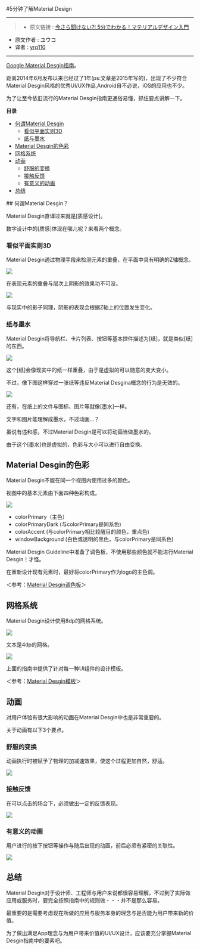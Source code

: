 #5分钟了解Material Design
***

>* 原文链接 : [今さら聞けない?! 5分でわかる！マテリアルデザイン入門](https://lab.sonicmoov.com/design/material-design/)
* 原文作者 : ユウコ
* 译者 : [yrq110](https://github.com/yrq110)

***

[Google Material Desgin指南](http://www.google.com/design/spec/material-design/introduction.html)。

距离2014年6月发布以来已经过了1年(ps:文章是2015年写的)，出现了不少符合Material Desgin风格的优秀UI/UX作品,Android自不必说，iOS的应用也不少。

为了让至今依旧流行的Material Desgin指南更通俗易懂，抓住要点讲解一下。

**目录**
* [何谓Material Desgin](#what-is)
  * [看似平面实则3D](#3d)
  * [纸与墨水](#paper)
* [Material Desgin的色彩](#color)
* [网格系统](#网格系统)
* [动画](#动画)
  * [舒服的变换](#舒服的变换)
  * [接触反馈](#接触反馈)
  * [有意义的动画](#有意义的动画)
* [总结](#总结)


<a name="what-is">
## 何谓Material Desgin？

Material Desgin直译过来就是[质感设计]。

数字设计中的[质感]体现在哪儿呢？来看两个概念。

<a name="3d"></a>
### 看似平面实则3D
Material Desgin通过物理手段来检测元素的重叠，在平面中具有明确的Z轴概念。

![](https://lab.sonicmoov.com/files/2015/07/materialdesign_3.png)

在表现元素的重叠与层次上阴影的效果功不可没。

![](https://lab.sonicmoov.com/files/2015/07/materialdesign_4.png)

与现实中的影子同理，阴影的表现会根据Z轴上的位置发生变化。

<a name="paper"></a>
### 纸与墨水
Material Desgin将导航栏、卡片列表、按钮等基本控件描述为[纸]，就是类似[纸]的东西。

![](https://lab.sonicmoov.com/files/2015/07/materialdesign_1.png)

这个[纸]会像现实中的纸一样重叠，由于是虚拟的可以随意的变大变小。

不过，像下图这样穿过一张纸等违反Material Desgina概念的行为是无效的。

![](https://lab.sonicmoov.com/files/2015/07/materialdesign_2.png)

还有，在纸上的文件与图标、图片等就像[墨水]一样。

文字和图片能理解成墨水，不过动画…？

虽说有违和感，不过Material Desgin是可以将动画当做墨水的。

由于这个[墨水]也是虚拟的，色彩与大小可以进行自由变换。

<a name="color"></a>
## Material Desgin的色彩
Material Desgin不能在同一个视图内使用过多的颜色。

视图中的基本元素由下面四种色彩构成。

![](https://lab.sonicmoov.com/files/2015/07/materialdesign_5.png)

* colorPrimary（主色）
* colorPrimaryDark (与colorPrimary是同系色)
* colorAccent (与colorPrimary相比较醒目的颜色，重点色)
* windowBackground (白色或透明的黑色，与colorPrimary是同系色)

Material Desgin Guideline中准备了调色板，不使用那些颜色就不能进行Material Desgin！才怪。

在重新设计现有元素时，最好将colorPrimary作为logo的主色调。

＜参考：[Material Desgin调色板](http://www.google.com/design/spec/style/color.html#color-color-palette)＞

## 网格系统
Material Desgin设计使用8dp的网格系统。

![](https://lab.sonicmoov.com/files/2015/07/materialdesign_6.png)

文本是4dp的网格。

![](https://lab.sonicmoov.com/files/2015/07/materialdesign_7.png)

上面的指南中提供了针对每一种UI组件的设计模板。

＜参考：[Material Desgin模板](http://www.google.com/design/spec/resources/layout-templates.html)＞

## 动画

对用户体验有很大影响的动画在Material Desgin中也是非常重要的。

关于动画有以下3个要点。

### 舒服的变换
动画执行时被赋予了物理的加减速效果，使这个过程更加自然，舒适。

![](https://lab.sonicmoov.com/files/2015/07/materialdesign_8.png)

### 接触反馈
在可以点击的场合下，必须做出一定的反馈表现。

![](https://lab.sonicmoov.com/files/2015/07/materialdesign_9.png)

### 有意义的动画
用户进行的按下按钮等操作与随后出现的动画，前后必须有紧密的关联性。

![](https://lab.sonicmoov.com/files/2015/07/materialdesign_10.png)

## 总结

Material Desgin对于设计师、工程师与用户来说都很容易理解，不过到了实际做应用或服务时，要完全按照指南中的规则做・・・并不是那么容易。

最重要的是需要考虑现在所做的应用与服务本身的理念与是否能为用户带来新的价值。

为了做出满足App理念与为用户带来价值的UI/UX设计，应该要充分掌握Material Desgin指南中的要素吧。
